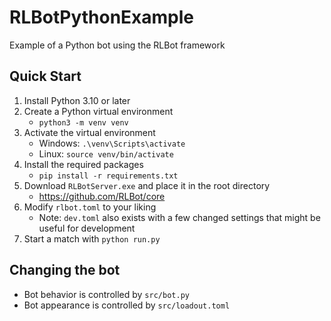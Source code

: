# RLBotPythonExample

Example of a Python bot using the RLBot framework

## Quick Start

1. Install Python 3.10 or later
1. Create a Python virtual environment
   - `python3 -m venv venv`
1. Activate the virtual environment
   - Windows: `.\venv\Scripts\activate`
   - Linux: `source venv/bin/activate`
1. Install the required packages
   - `pip install -r requirements.txt`
1. Download `RLBotServer.exe` and place it in the root directory
   - <https://github.com/RLBot/core>
1. Modify `rlbot.toml` to your liking
   - Note: `dev.toml` also exists with a few changed settings that might be useful for development
1. Start a match with `python run.py`

## Changing the bot

- Bot behavior is controlled by `src/bot.py`
- Bot appearance is controlled by `src/loadout.toml`
